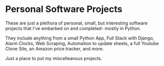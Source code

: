 # Personal Software Projects

These are just a plethora of personal, small, but interesting software projects that I've embarked on and completed- mostly in Python. 

They include anything from a small Python App, Full Stack with Django, Alarm Clocks, Web Scraping, Automation to update sheets, a full Youtube Clone Site, an Amazon price tracker, and more. 

Just a place to put my miscelleanous projects.